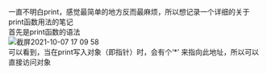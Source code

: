 一直不明白print，感觉最简单的地方反而最麻烦，所以想记录一个详细的关于print函数用法的笔记</br>
首先是print函数的语法</br>
![截屏2021-10-07 17 09 58](https://user-images.githubusercontent.com/74129445/136355228-b4640c89-5cf7-424d-b791-3d306f2dda32.png)</br>
可以看到，当在print写入对象（即指针）时，会有个‘*’ 来指向此地址，所以可以直接访问对象</br>
